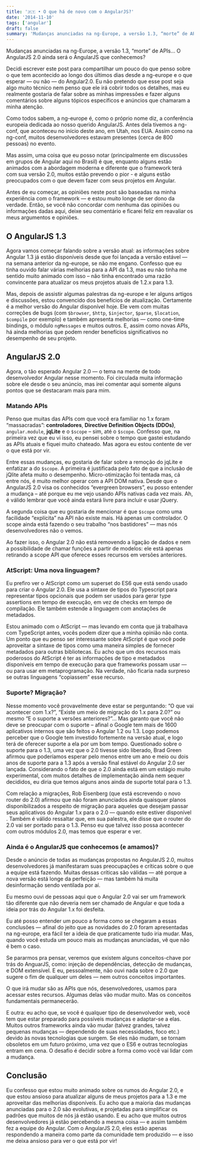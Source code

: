 ```yaml
---
title: '🇵🇹 • O que há de novo com o AngularJS?'
date: '2014-11-10'
tags: ['angular']
draft: false
summary: 'Mudanças anunciadas na ng-Europe, a versão 1.3, “morte” de APIs… O AngularJS 2.0 ainda será o AngularJS que conhecemos?'
---
```


Mudanças anunciadas na ng-Europe, a versão 1.3, “morte” de APIs… O AngularJS 2.0 ainda será o AngularJS que conhecemos?

Decidi escrever este post para compartilhar um pouco do que penso sobre o que tem acontecido ao longo dos últimos dias desde a ng-europe e o que esperar — ou não — do Angular2.0. Eu não pretendo que esse post seja algo muito técnico nem penso que ele irá cobrir todos os detalhes, mas eu realmente gostaria de falar sobre as minhas impressões e fazer alguns comentários sobre alguns tópicos específicos e anúncios que chamaram a minha atenção.

Como todos sabem, a ng-europe é, como o próprio nome diz, a conferência europeia dedicada ao nosso querido AngularJS. Antes dela tivemos a ng-conf, que aconteceu no início deste ano, em Utah, nos EUA. Assim como na ng-conf, muitos desenvolvedores estavam presentes (cerca de 800 pessoas) no evento.

Mas assim, uma coisa que eu posso notar (principalmente em discussões em grupos de Angular aqui no Brasil) é que, enquanto alguns estão animados com a abordagem moderna e diferente que o framework terá com sua versão 2.0, muitos estão prevendo o pior - e alguns estão preocupados com o que devem fazer com seus projetos em Angular.

Antes de eu começar, as opiniões neste post são baseadas na minha experiência com o framework — e estou muito longe de ser dono da verdade. Então, se você não concordar com nenhuma das opiniões ou informações dadas aqui, deixe seu comentário e ficarei feliz em reavaliar os meus argumentos e opiniões.

## O AngularJS 1.3

Agora vamos começar falando sobre a versão atual: as informações sobre Angular 1.3 já estão disponíveis desde que foi lançada a versão estável — na semana anterior da ng-europe, se não me engano. Confesso que eu tinha ouvido falar várias melhorias para a API da 1.3, mas eu não tinha me sentido muito animado com isso – não tinha encontrado uma razão convincente para atualizar os meus projetos atuais de 1.2.x para 1.3.

Mas, depois de assistir algumas palestras da ng-europe e ler alguns artigos e discussões, estou convencido dos benefícios de atualização. Certamente é a melhor versão do Angular disponível hoje. Ele vem com muitas correções de bugs (com `$browser`, `$http`, `$injector`, `$parse`, `$location`, `$compile` por exemplo) e também apresenta melhorias — como one-time bindings, o módulo `ngMessages` e muitos outros. E, assim como novas APIs, há ainda melhorias que podem render benefícios significativos no desempenho de seu projeto.

## AngularJS 2.0

Agora, o tão esperado Angular 2.0 — o tema na mente de todo desenvolvedor Angular nesse momento. Foi circulada muita informação sobre ele desde o seu anúncio, mas irei comentar aqui somente alguns pontos que se destacaram mais para mim.

### Matando APIs

Penso que muitas das APIs com que você era familiar no 1.x foram “massacradas”: **controladores**, **Directive Definition Objects (DDOs)**, `angular.module`, **jqLite** e o `$scope` – sim, até o `$scope`. Confesso que, na primeira vez que eu vi isso, eu pensei sobre o tempo que gastei estudando as APIs atuais e fiquei muito chateado. Mas agora eu estou contente de ver o que está por vir.

Entre essas mudanças, eu gostaria de falar sobre a remoção do jqLite e enfatizar a do `$scope`. A primeira é justificada pelo fato de que a inclusão de jQlite afeta muito o desempenho. Micro-otimização foi tentada mas, cá entre nós, é muito melhor operar com a API DOM nativa. Desde que o AngularJS 2.0 visa os conhecidos “evergreen browsers”, eu posso entender a mudança – até porque eu me vejo usando APIs nativas cada vez mais. Ah, é válido lembrar que você ainda estará livre para incluir e usar jQuery.

A segunda coisa que eu gostaria de mencionar é que `$scope` como uma facilidade “explícita” na API não existe mais. Há apenas um controlador. O scope ainda está fazendo o seu trabalho “nos bastidores” — mas nós desenvolvedores não o vemos.

Ao fazer isso, o Angular 2.0 não está removendo a ligação de dados e nem a possibilidade de chamar funções a partir de modelos: ele está apenas retirando a scope API que oferece esses recursos em versões anteriores.

### AtScript: Uma nova linguagem?

Eu prefiro ver o AtScript como um superset do ES6 que está sendo usado para criar o Angular 2.0. Ele usa a sintaxe de tipos do Typescript para representar tipos opcionais que podem ser usados para gerar type assertions em tempo de execução, em vez de checks em tempo de compilação. Ele também estende a linguagem com anotações de metadados.

Estou animado com o AtScript — mas levando em conta que já trabalhava com TypeScript antes, vocês podem dizer que a minha opinião não conta. Um ponto que eu penso ser interessante sobre AtScript é que você pode aproveitar a sintaxe de tipos como uma maneira simples de fornecer metadados para outras bibliotecas. Eu acho que um dos recursos mais poderosos do AtScript é ter as informações de tipo e metadados disponíveis em tempo de execução para que frameworks possam usar — ou para usar em metaprogramação. Na verdade, não ficaria nada surpreso se outras linguagens “copiassem” esse recurso.

### Suporte? Migração?

Nesse momento você provavelmente deve estar se perguntando: “O que vai acontecer com 1.x?”, “Existe um meio de migração do 1.x para 2.0?” ou mesmo “E o suporte a versões anteriores?”… Mas garanto que você não deve se preocupar com o suporte – afinal o Google tem mais de 1600 aplicativos internos que são feitos o Angular 1.2 ou 1.3. Logo podemos perceber que o Google tem investido fortemente na versão atual, e logo terá de oferecer suporte a ela por um bom tempo. Questionado sobre o suporte para o 1.3, uma vez que o 2.0 tivesse sido liberado, Brad Green afirmou que poderíamos esperar pelo menos entre um ano e meio ou dois anos de suporte para a 1.3 após a versão final estável do Angular 2.0 ser lançada. Considerando o fato de que o 2.0 ainda está em um estágio muito experimental, com muitos detalhes de implementação ainda nem sequer decididos, eu diria que temos alguns anos ainda de suporte total para o 1.3.

Com relação a migrações, Rob Eisenberg (que está escrevendo o novo router do 2.0) afirmou que não foram anunciados ainda quaisquer planos disponibilizados a respeito de migração para aqueles que desejam passar seus aplicativos do Angular 1.x para o 2.0 — quando este estiver disponível . Também é válido ressaltar que, em sua palestra, ele disse que o router do 2.0 vai ser portado para o 1.3. Penso eu que talvez isso possa acontecer com outros módulos 2.0, mas temos que esperar e ver.

### Ainda é o AngularJS que conhecemos (e amamos)?

Desde o anúncio de todas as mudanças propostas no AngularJS 2.0, muitos desenvolvedores já manifestaram suas preocupações e críticas sobre o que a equipe está fazendo. Muitas dessas críticas são válidas — até porque a nova versão está longe da perfeição — mas também há muita desinformação sendo ventilada por aí.

Eu mesmo ouvi de pessoas aqui que o Angular 2.0 vai ser um framework tão diferente que não deveria nem ser chamado de Angular e que toda a ideia por trás do Angular 1.x foi desfeita.

Eu até posso entender um pouco a forma como se chegaram a essas conclusões — afinal do jeito que as novidades do 2.0 foram apresentadas na ng-europe, era fácil ter a ideia de que praticamente tudo iria mudar. Mas, quando você estuda um pouco mais as mudanças anunciadas, vê que não é bem o caso.

Se pararmos pra pensar, veremos que existem alguns conceitos-chave por trás do AnguarJS, como: injeção de dependências, detecção de mudanças, e DOM extensível. E eu, pessoalmente, não ouvi nada sobre o 2.0 que sugere o fim de qualquer um deles — nem outros conceitos importantes.

O que irá mudar são as APIs que nós, desenvolvedores, usamos para acessar estes recursos. Algumas delas vão mudar muito. Mas os conceitos fundamentais permanecerão.

E outra: eu acho que, se você é qualquer tipo de desenvolvedor web, você tem que estar preparado para possíveis mudanças e adaptar-se a elas. Muitos outros frameworks ainda vão mudar (talvez grandes, talvez pequenas mudanças — dependendo de suas necessidades, foco etc.) devido às novas tecnologias que surgem. Se eles não mudam, se tornam obsoletos em um futuro próximo, uma vez que o ES6 e outras tecnologias entram em cena. O desafio é decidir sobre a forma como você vai lidar com a mudança.

## Conclusão

Eu confesso que estou muito animado sobre os rumos do Angular 2.0, e que estou ansioso para atualizar alguns de meus projetos para a 1.3 e me aproveitar das melhorias disponíveis. Eu acho que a maioria das mudanças anunciadas para o 2.0 são evolutivas, e projetadas para simplificar os padrões que muitos de nós já estão usando. E eu acho que muitos outros desenvolvedores já estão percebendo a mesma coisa — e assim também fez a equipe do Angular. Com o AngularJS 2.0, eles estão apenas respondendo a maneira como parte da comunidade tem produzido — e isso me deixa ansioso para ver o que está por vir!
